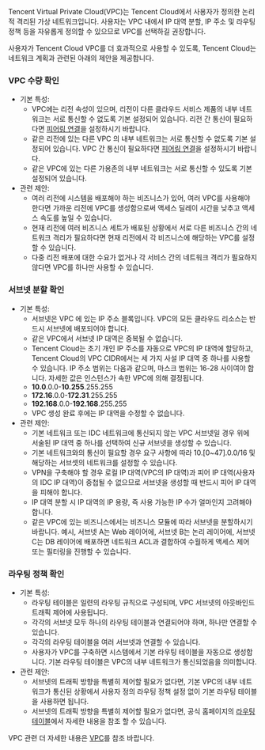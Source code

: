Tencent Virtual Private Cloud(VPC)는 Tencent Cloud에서 사용자가 정의한 논리적 격리된 가상 네트워크입니다. 사용자는 VPC 내에서 IP 대역 분할, IP 주소 및 라우팅 정책 등을 자유롭게 정의할 수 있으므로 VPC를 선택하길 권장합니다.

사용자가 Tencent Cloud VPC를 더 효과적으로 사용할 수 있도록, Tencent Cloud는 네트워크 계획과 관련된 아래의 제안을 제공합니다.

### VPC 수량 확인

- 기본 특성:
	- VPC에는 리전 속성이 있으며, 리전이 다른 클라우드 서비스 제품의 내부 네트워크는 서로 통신할 수 없도록 기본 설정되어 있습니다. 리전 간 통신이 필요하다면 [피어링 연결](https://intl.cloud.tencent.com/document/product/553)을 설정하시기 바랍니다.
	- 같은 리전에 있는 다른 VPC 의 내부 네트워크는 서로 통신할 수 없도록 기본 설정되어 있습니다. VPC 간 통신이 필요하다면 [피어링 연결](https://intl.cloud.tencent.com/document/product/553)을 설정하시기 바랍니다.
	- 같은 VPC에 있는 다른 가용존의 내부 네트워크는 서로 통신할 수 있도록 기본 설정되어 있습니다.
- 관련 제안:
	- 여러 리전에 시스템을 배포해야 하는 비즈니스가 있어, 여러 VPC를 사용해야 한다면 가까운 리전에 VPC를 생성함으로써 액세스 딜레이 시간을 낮추고 액세스 속도를 높일 수 있습니다.
	- 현재 리전에 여러 비즈니스 세트가 배포된 상황에서 서로 다른 비즈니스 간의 네트워크 격리가 필요하다면 현재 리전에서 각 비즈니스에 해당하는 VPC를 설정할 수 있습니다.
	- 다중 리전 배포에 대한 수요가 없거나 각 서비스 간의 네트워크 격리가 필요하지 않다면 VPC를 하나만 사용할 수 있습니다.

### 서브넷 분할 확인
- 기본 특성:
	- 서브넷은 VPC 에 있는 IP 주소 블록입니다. VPC의 모든 클라우드 리소스는 반드시 서브넷에 배포되어야 합니다.
	- 같은 VPC에서 서브넷 IP 대역은 중복될 수 없습니다.
	- Tencent Cloud는 초기 개인 IP 주소를 자동으로 VPC의 IP 대역에 할당하고, Tencent Cloud의 VPC CIDR에서는 세 가지 사설 IP 대역 중 하나를 사용할 수 있습니다. IP 주소 범위는 다음과 같으며, 마스크 범위는 16-28 사이여야 합니다. 자세한 값은 인스턴스가 속한 VPC에 의해 결정됩니다.
	 - **10.0**.0.0-**10.255**.255.255
	 - **172.16**.0.0-**172.31**.255.255
	 - **192.168**.0.0-**192.168**.255.255
	- VPC 생성 완료 후에는 IP 대역을 수정할 수 없습니다.
- 관련 제안:
	- 기본 네트워크 또는 IDC 네트워크에 통신되지 않는 VPC 서브넷일 경우 위에 서술된 IP 대역 중 하나를 선택하여 신규 서브넷을 생성할 수 있습니다.
	- 기본 네트워크와의 통신이 필요할 경우 요구 사항에 따라 10.[0~47].0.0/16 및 해당하는 서브셋의 네트워크를 설정할 수 있습니다.
	- VPN을 구축해야 할 경우 로컬 IP 대역(VPC의 IP 대역)과 피어 IP 대역(사용자의 IDC IP 대역)이 중첩될 수 없으므로 서브넷을 생성할 때 반드시 피어 IP 대역을 피해야 합니다.
	- IP 대역 분할 시 IP 대역의 IP 용량, 즉 사용 가능한 IP 수가 얼마인지 고려해야 합니다.
	- 같은 VPC에 있는 비즈니스에서는 비즈니스 모듈에 따라 서브넷을 분할하시기 바랍니다. 예시, 서브넷 A는 Web 레이어에, 서브넷 B는 논리 레이어에, 서브넷 C는 DB 레이어에 배포하면 네트워크 ACL과 결합하여 수월하게 액세스 제어 또는 필터링을 진행할 수 있습니다.

### 라우팅 정책 확인

- 기본 특성:
	- 라우팅 테이블은 일련의 라우팅 규칙으로 구성되며, VPC 서브넷의 아웃바인드 트래픽 제어에 사용됩니다.
	- 각각의 서브넷 모두 하나의 라우팅 테이블과 연결되어야 하며, 하나만 연결할 수 있습니다.
	- 각각의 라우팅 테이블을 여러 서브넷과 연결할 수 있습니다.
	- 사용자가 VPC를 구축하면 시스템에서 기본 라우팅 테이블을 자동으로 생성합니다. 기본 라우팅 테이블은 VPC의 내부 네트워크가 통신되었음을 의미합니다.
- 관련 제안:
	- 서브넷의 트래픽 방향을 특별히 제어할 필요가 없다면, 기본 VPC의 내부 네트워크가 통신된 상황에서 사용자 정의 라우팅 정책 설정 없이 기본 라우팅 테이블을 사용하면 됩니다.
	- 서브넷의 트래픽 방향을 특별히 제어할 필요가 없다면, 공식 홈페이지의 [라우팅 테이블](https://intl.cloud.tencent.com/document/product/215/31810)에서 자세한 내용을 참조 할 수 있습니다.


VPC 관련 더 자세한 내용은 [VPC](https://intl.cloud.tencent.com/document/product/215)를 참조 바랍니다.



